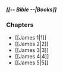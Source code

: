 ##### *[[-- Bible --|Books]]*

### Chapters
- [[James 1|1]]
- [[James 2|2]]
- [[James 3|3]]
- [[James 4|4]]
- [[James 5|5]]
